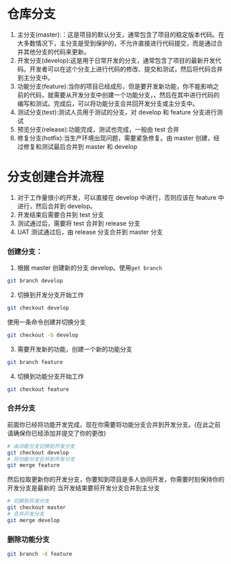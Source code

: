 # 仓库分支

1. 主分支(master):：这是项目的默认分支，通常包含了项目的稳定版本代码。在大多数情况下，主分支是受到保护的，不允许直接进行代码提交，而是通过合并其他分支的代码来更新。
2. 开发分支(develop):这是用于日常开发的分支，通常包含了项目的最新开发代码。开发者可以在这个分支上进行代码的修改、提交和测试，然后将代码合并到主分支中。
3. 功能分支(feature):当你的项目已经成形，但是要开发新功能，你不能影响之前的代码，就需要从开发分支中创建一个功能分支，，然后在其中进行代码的编写和测试。完成后，可以将功能分支合并回开发分支或主分支中。
4. 测试分支(test):测试人员用于测试的分支，对 develop 和 feature 分支进行测试
5. 预览分支(release):功能完成，测试也完成，一般由 test 合并
6. 修复分支(hotfix):当生产环境出现问题，需要紧急修复。由 master 创建，经过修复和测试最后合并到 master 和 develop

# 分支创建合并流程

1. 对于工作量很小的开发，可以直接在 develop 中进行，否则应该在 feature 中进行，然后合并到 develop。
2. 开发结束后需要合并到 test 分支
3. 测试通过后，需要将 test 合并到 release 分支
4. UAT 测试通过后，由 release 分支合并到 master 分支

### 创建分支：

1. 根据 master 创建新的分支 develop。使用`get branch`

```bash
git branch develop
```

2. 切换到开发分支开始工作

```bash
git checkout develop
```

使用一条命令创建并切换分支

```bash
git checkout -b develop
```

3. 需要开发新的功能，创建一个新的功能分支

```bash
git branch feature
```

4. 切换到功能分支开始工作

```bash
git checkout feature
```

### 合并分支

前面你已经将功能开发完成，现在你需要将功能分支合并到开发分支。(在此之前请确保你已经添加并提交了你的更改)

```bash
# 由功能分支切换到开发分支
git checkout develop
# 将功能分支合并到开发分支
git merge feature
```

然后拉取更新你的开发分支，你要知到项目是多人协同开发，你需要时刻保持你的开发分支是最新的
当开发结束要将开发分支合并到主分支

```bash
# 切换到开发分支
git checkout master
# 合并开发分支
git merge develop
```

### 删除功能分支

```bash
git branch -d feature
```

